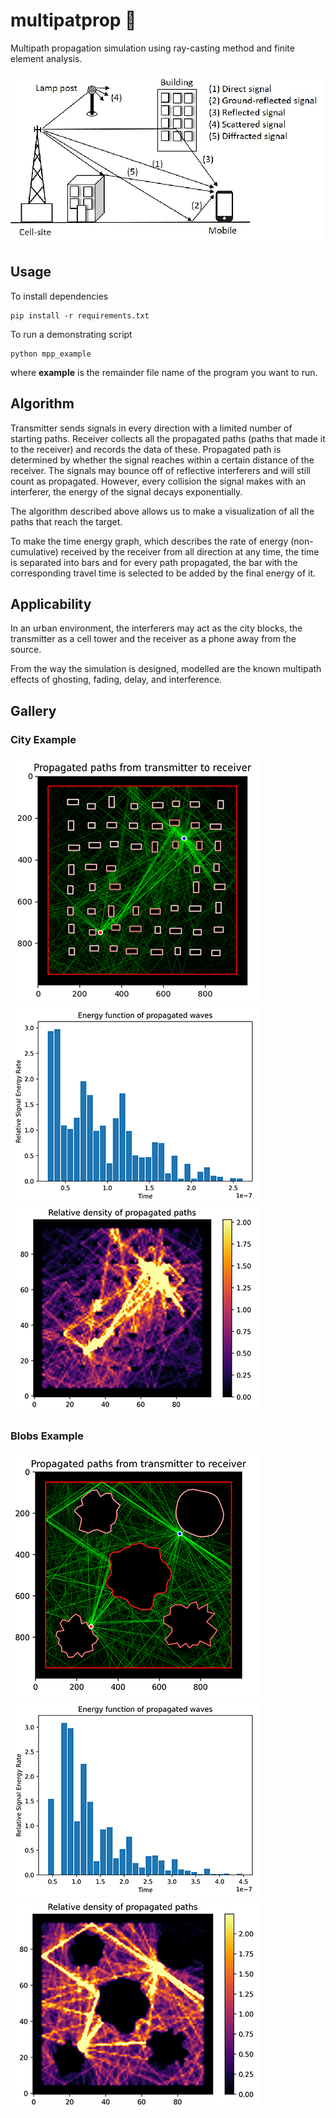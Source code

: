 # multipatprop 🔆

Multipath propagation simulation using ray-casting method and finite element analysis.

![Multipath Diagram](gallery/diagram.png)

## Usage

To install dependencies
```
pip install -r requirements.txt
```

To run a demonstrating script
```
python mpp_example
```
where **example** is the remainder file name of the program you want to run.

## Algorithm

Transmitter sends signals in every direction with a limited number of starting paths.
Receiver collects all the propagated paths (paths that made it to the receiver) and records the data of these.
Propagated path is determined by whether the signal reaches within a certain distance of the receiver.
The signals may bounce off of reflective interferers and will still count as propagated.
However, every collision the signal makes with an interferer, the energy of the signal decays exponentially.

The algorithm described above allows us to make a visualization of all the paths that reach the target.

To make the time energy graph, which describes the rate of energy (non-cumulative) received by the receiver from all direction at any time,
the time is separated into bars and for every path propagated, the bar with the corresponding travel time is selected to be added by the final energy of it.

## Applicability

In an urban environment, the interferers may act as the city blocks, the transmitter as a cell tower and the receiver as a phone away from the source.

From the way the simulation is designed, modelled are the known multipath effects of ghosting, fading, delay, and interference.

## Gallery

### City Example

![City 1](gallery/city/1.png)
![City 2](gallery/city/2.png)
![City 3](gallery/city/3.png)

### Blobs Example

![Blobs 1](gallery/blobs/1.png)
![Blobs 2](gallery/blobs/2.png)
![Blobs 3](gallery/blobs/3.png)
